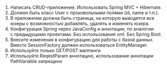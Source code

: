 1. Написать CRUD-приложение. Использовать Spring MVC + Hibernate.
2. Должен быть класс User с произвольными полями (id, name и т.п.).
3. В приложении должна быть страница, на которую выводятся все  
   юзеры с возможностью добавлять, удалять и изменять юзера.
4. Конфигурация Spring через JavaConfig и аннотации, по аналогии  
   с предыдущими проектами. Без использования xml. Без Spring Boot.
5. Внесите изменения в конфигурацию для работы с базой данных.  
   Вместо SessionFactory должен использоваться EntityManager.
6. Используйте только GET/POST маппинги
7. Используйте ReqestParam аннотацию, использование аннотации  
   PathVariable запрещено